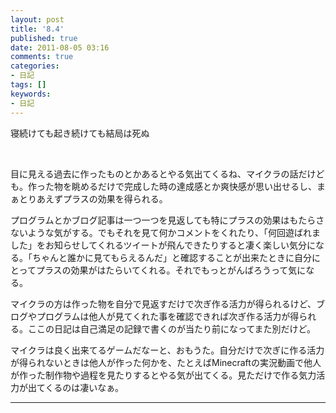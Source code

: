 ```yaml
---
layout: post
title: '8.4'
published: true
date: 2011-08-05 03:16
comments: true
categories:
- 日記
tags: []
keywords:
- 日記
---
```

寝続けても起き続けても結局は死ぬ

&nbsp;

目に見える過去に作ったものとかあるとやる気出てくるね、マイクラの話だけども。作った物を眺めるだけで完成した時の達成感とか爽快感が思い出せるし、まぁとりあえずプラスの効果を得られる。

プログラムとかブログ記事は一つ一つを見返しても特にプラスの効果はもたらさないような気がする。でもそれを見て何かコメントをくれたり、「何回遊ばれました」をお知らせしてくれるツイートが飛んできたりすると凄く楽しい気分になる。「ちゃんと誰かに見てもらえるんだ」と確認することが出来たときに自分にとってプラスの効果がはたらいてくれる。それでもっとがんばろうって気になる。

マイクラの方は作った物を自分で見返すだけで次ぎ作る活力が得られるけど、ブログやプログラムは他人が見てくれた事を確認できれば次ぎ作る活力が得られる。ここの日記は自己満足の記録で書くのが当たり前になってまた別だけど。

マイクラは良く出来てるゲームだなーと、おもうた。自分だけで次ぎに作る活力が得られないときは他人が作った何かを、たとえばMinecraftの実況動画で他人が作った制作物や過程を見たりするとやる気が出てくる。見ただけで作る気力活力が出てくるのは凄いなぁ。

---

